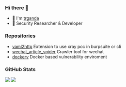 ### Hi there 👋

- 🔭 I'm [trganda](https://github.com/trganda)
- 🌱 Security Researcher & Developer

<!--
**trganda/trganda** is a ✨ _special_ ✨ repository because its `README.md` (this file) appears on your GitHub profile.

Here are some ideas to get you started:

- 🔭 I’m currently working on ...
- 🌱 I’m currently learning ...
- 👯 I’m looking to collaborate on ...
- 🤔 I’m looking for help with ...
- 💬 Ask me about ...
- 📫 How to reach me: ...
- 😄 Pronouns: ...
- ⚡ Fun fact: ...
-->

### Repositories

- [yaml2http](https://github.com/trganda/yaml2http) Extension to use xray poc in burpsuite or cli
- [wechat_article_spider](https://github.com/trganda/wechat_article_spider) Crawler tool for wechat
- [dockerv](https://github.com/trganda/dockerv) Docker based vulnerability enviroment

### GitHub Stats

<img align="left" src="https://github-profile-trophy.vercel.app/?username=trganda&theme=onedark&no-frame=true&column=4" />

<img align="left" src="https://github-readme-stats-mrdulin.vercel.app/api?username=trganda&show_icons=true&hide_border=true&hide=prs&theme=radical">
